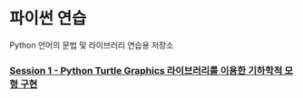 # 파이썬 연습

Python 언어의 문법 및 라이브러리 연습용 저장소

### [Session 1 - Python Turtle Graphics 라이브러리를 이용한 기하학적 모형 구현](https://github.com/Unperknown/python_practice/blob/master/Document/sess1.md)
